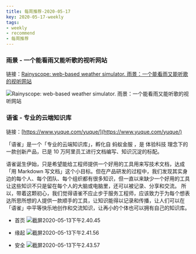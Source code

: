 ```yaml
---
title: 每周推荐-2020-05-17
key: 2020-05-17-weekly
tags:
- weekly
- recommend
- 每周推荐
---
```


### 雨景 - 一个能看雨又能听歌的视听网站
链接：[Rainyscope: web-based weather simulator. 雨景：一个能看雨又能听歌的视听网站](http://rainyscope.com/)

![Rainyscope: web-based weather simulator. 雨景：一个能看雨又能听歌的视听网站](https://up-img.yonghong.tech/pic/2020/05/截屏2020-05-12%20下午3.47.58.png)

<!--more-->

### 语雀 - 专业的云端知识库

链接：[https://www.yuque.com/yuque/](https://www.yuque.com/yuque/)

「语雀」是一个「专业的云端知识库」，孵化自 蚂蚁金服 ，是 体验科技 理念下的一款创新产品，已是 10 万阿里员工进行文档编写、知识沉淀的标配。

语雀诞生伊始，只是希望能给工程师提供一个好用的工具用来写技术文档，达成「用 Markdown 写文档」这个小目标。但在产品研发的过程中，我们发现其实身边的每个人、每个团队、每个组织都有很多知识，但一直以来缺少一个好用的工具让这些知识不只是留在每个人的大脑或电脑里，还可以被记录、分享和交流。
所以，带着这颗初心，我们觉得语雀不应止步于服务工程师，应该致力于为每个想表达所思所想的人提供一款顺手的工具，让知识能得以记录和传播，让人们可以在「语雀」中平等快乐地创作和交流知识，让再小的个体也可以拥有自己的知识库。

- 首页
![截屏2020-05-13下午2.40.45](https://up-img.yonghong.tech/pic/2020/05/截屏2020-05-13%20下午2.40.45.png)

- 缘起
![截屏2020-05-13下午2.41.56](https://up-img.yonghong.tech/pic/2020/05/截屏2020-05-13%20下午2.41.56.png)

- 安全
![截屏2020-05-13下午2.43.57](https://up-img.yonghong.tech/pic/2020/05/截屏2020-05-13%20下午2.43.57.png)
